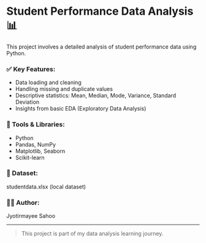 # Student Performance Data Analysis 📊

This project involves a detailed analysis of student performance data using Python.

### ✅ Key Features:
- Data loading and cleaning
- Handling missing and duplicate values
- Descriptive statistics: Mean, Median, Mode, Variance, Standard Deviation
- Insights from basic EDA (Exploratory Data Analysis)

### 🔧 Tools & Libraries:
- Python
- Pandas, NumPy
- Matplotlib, Seaborn
- Scikit-learn

### 📂 Dataset:
studentdata.xlsx (local dataset)

### 👩‍💻 Author:
Jyotirmayee Sahoo

---

> This project is part of my data analysis learning journey.
